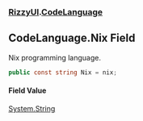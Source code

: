 ### [RizzyUI](RizzyUI 'RizzyUI').[CodeLanguage](RizzyUI.CodeLanguage 'RizzyUI.CodeLanguage')

## CodeLanguage.Nix Field

Nix programming language.

```csharp
public const string Nix = nix;
```

#### Field Value
[System.String](https://docs.microsoft.com/en-us/dotnet/api/System.String 'System.String')